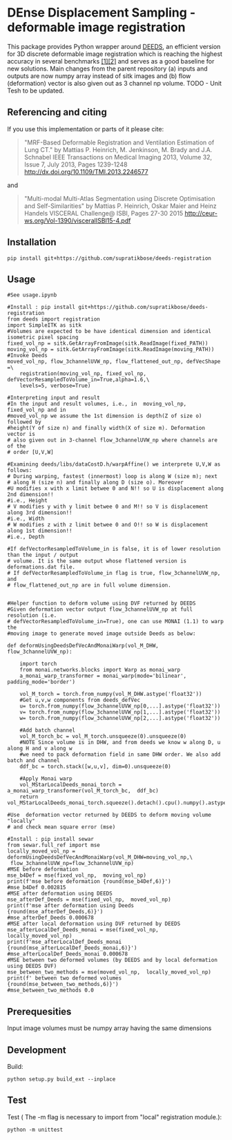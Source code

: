 # DEnse Displacement Sampling - deformable image registration

This package provides Python wrapper around [DEEDS](https://github.com/mattiaspaul/deedsBCV), an efficient version for 3D discrete deformable image registration which is reaching the highest accuracy in several benchmarks [[1]](https://pubmed.ncbi.nlm.nih.gov/27254856/)[[2]](https://arxiv.org/abs/2109.11572) and serves as a good baseline for new solutions. Main changes from the parent repository (a) inputs and outputs are now numpy array instead of sitk images and (b) flow (deformation) vector is also given out as 3 channel np volume. TODO - Unit Tesh to be updated.

## Referencing and citing
If you use this implementation or parts of it please cite:
 
>"MRF-Based Deformable Registration and Ventilation Estimation of Lung CT."
 by Mattias P. Heinrich, M. Jenkinson, M. Brady and J.A. Schnabel
 IEEE Transactions on Medical Imaging 2013, Volume 32, Issue 7, July 2013, Pages 1239-1248
 http://dx.doi.org/10.1109/TMI.2013.2246577
 
 and
 
>"Multi-modal Multi-Atlas Segmentation using Discrete Optimisation and Self-Similarities"
 by Mattias P. Heinrich, Oskar Maier and Heinz Handels
 VISCERAL Challenge@ ISBI, Pages 27-30 2015
 http://ceur-ws.org/Vol-1390/visceralISBI15-4.pdf
 
## Installation
```
pip install git+https://github.com/supratikbose/deeds-registration
```

## Usage
```
#See usage.ipynb

#Install : pip install git+https://github.com/supratikbose/deeds-registration
from deeds import registration
import SimpleITK as sitk
#Volumes are expected to be have identical dimension and identical isometric pixel spacing 
fixed_vol_np = sitk.GetArrayFromImage(sitk.ReadImage(fixed_PATH))
moving_vol_np = sitk.GetArrayFromImage(sitk.ReadImage(moving_PATH))
#Invoke Deeds
moved_vol_np, flow_3channelUVW_np, flow_flattened_out_np, defVecShape =\
    registration(moving_vol_np, fixed_vol_np, defVectorResampledToVolume_in=True,alpha=1.6,\
    levels=5, verbose=True)

#Interpreting input and result
#In the input and result volumes, i.e., in  moving_vol_np, fixed_vol_np and in 
#moved_vol_np we assume the 1st dimension is depth(Z of size o) followed by 
#height(Y of size n) and finally width(X of size m). Deformation vector is 
# also given out in 3-channel flow_3channelUVW_np where channels are of the 
# order [U,V,W]

#Examining deeds/libs/dataCostD.h/warpAffine() we interprete U,V,W as follows:
# During warping, fastest (innermost) loop is along W (size m); next 
# along H (size n) and finally along D (size o). Moreover
#U modifies x with x limit betwee 0 and N!! so U is displacement along 2nd dimension!! 
#i.e., Height
# V modifies y with y limit betwee 0 and M!! so V is displacement along 3rd dimension!! 
#i.e., Width
# W modifies z with z limit betwee 0 and O!! so W is displacement along 1st dimension!! 
#i.e., Depth

#If defVectorResampledToVolume_in is false, it is of lower resolution than the input / output 
# volume. It is the same output whose flattened version is deformations.dat file.
# If defVectorResampledToVolume_in flag is true, flow_3channelUVW_np, and 
# flow_flattened_out_np are in full volume dimension.


#Helper function to deform volume using DVF returned by DEEDS
#Given deformation vector output flow_3channelUVW_np at full resolution (i.e. 
# defVectorResampledToVolume_in=True), one can use MONAI (1.1) to warp the 
#moving image to generate moved image outside Deeds as below:

def deformUsingDeedsDefVecAndMonaiWarp(vol_M_DHW, flow_3channelUVW_np):

    import torch
    from monai.networks.blocks import Warp as monai_warp
    a_monai_warp_transformer = monai_warp(mode='bilinear', padding_mode='border')
    
    vol_M_torch = torch.from_numpy(vol_M_DHW.astype('float32'))
    #Get u,v,w components from deeds_defVec
    u= torch.from_numpy(flow_3channelUVW_np[0,...].astype('float32'))
    v= torch.from_numpy(flow_3channelUVW_np[1,...].astype('float32'))
    w= torch.from_numpy(flow_3channelUVW_np[2,...].astype('float32'))

    #Add batch channel
    vol_M_torch_bc = vol_M_torch.unsqueeze(0).unsqueeze(0)
    #NOTE Since volume is in DHW, and from deeds we know w along D, u along H and v along w 
    #we need to pack deformation field in same DHW order. We also add batch and channel
    ddf_bc = torch.stack([w,u,v], dim=0).unsqueeze(0)

    #Apply Monai warp
    vol_MStarLocalDeeds_monai_torch = a_monai_warp_transformer(vol_M_torch_bc,  ddf_bc)
    return vol_MStarLocalDeeds_monai_torch.squeeze().detach().cpu().numpy().astype('float')

#Use  deformation vector returned by DEEDS to deform moving volume "locally" 
# and check mean square error (mse)

#Install : pip install sewar
from sewar.full_ref import mse
locally_moved_vol_np = deformUsingDeedsDefVecAndMonaiWarp(vol_M_DHW=moving_vol_np,\
 flow_3channelUVW_np=flow_3channelUVW_np)
#MSE before deformation
mse_b4Def = mse(fixed_vol_np,  moving_vol_np)
print(f'mse before deformation {round(mse_b4Def,6)}') 
#mse_b4Def 0.002815
#MSE after deformation using DEEDS
mse_afterDef_Deeds = mse(fixed_vol_np,  moved_vol_np)
print(f'mse after deformation using Deeds {round(mse_afterDef_Deeds,6)}') 
#mse_afterDef_Deeds 0.000678
#MSE after local deformation using DVF returned by DEEDS
mse_afterLocalDef_Deeds_monai = mse(fixed_vol_np,  locally_moved_vol_np)
print(f'mse_afterLocalDef_Deeds_monai {round(mse_afterLocalDef_Deeds_monai,6)}') 
#mse_afterLocalDef_Deeds_monai 0.000678
#MSE between two deformed volumes (by DEEDS and by local deformation using DEEDS DVF)
mse_between_two_methods = mse(moved_vol_np,  locally_moved_vol_np)
print(f' between two deformed volumes {round(mse_between_two_methods,6)}') 
#mse_between_two_methods 0.0

```

## Prerequesities
Input image volumes must be numpy array having the same dimensions

## Development
Build:
```
python setup.py build_ext --inplace
```
## Test
Test ( The -m flag is necessary to  import from "local" registration module.):
```
python -m unittest 
```
